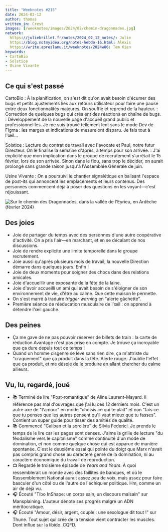 ```yaml
---
title: "Weeknotes #215"
date: 2024-02-12
author: thomas
written_in: Crest
images: [/weeknotes/images/2024/02/chemin-dragonnades.jpg]
network:
  https://juliebrillet.fr/notes/2024_02_12_notes/: Julie
  https://blog.notmyidea.org/notes-hebdo-16.html: Alexis
  https://write.apreslanu.it/weeknotes/2024w06: Tam Kien
keywords:
- CartoBio
- Solstice
- Usine Vivante
---
```




<!--more-->

## Ce qui s'est passé

CartoBio
: À la planification, on s'est dit qu'on avait besoin d'écumer des bugs et petits ajustements liés aux retours utilisateur pour faire une pause entre deux fonctionnalités majeures. On souffle et reprend de la hauteur.
: Correction de quelques bugs qui créaient des réactions en chaîne de bugs.
: Développement de la nouvelle page d'accueil grand public et professionnel·les. Je me suis trouvé tellement lent sans le mode Dev de Figma : les marges et indications de mesure ont disparu. Je fais tout à l'œil…

Solstice
: Lecture du contrat de travail avec l'avocate et Paul, notre futur Directeur. On le finalise la semaine d'après, à temps pour son arrivée.
: J'ai explicité que mon implication dans le groupe de recrutement s'arrêtait le 15 février, lors de son arrivée. Sinon dans le flou, sans trop le décider, on aurait prolongé sans grande raison jusqu'à l'Assemblée Générale de juin.

Usine Vivante
: On a poursuivi le chantier signalétique en balisant l'espace de post-its qui annoncent les emplacements et leurs contenus. Des personnes commencent déjà à poser des questions en les voyant—c'est réjouissant.

![](/weeknotes/images/2024/02/chemin-dragonnades.jpg "Sur le chemin des Dragonnades, dans la vallée de l'Eyrieu, en Ardèche (février 2024)")

## Des joies

- Joie de partager du temps avec des personnes d'une autre coopérative d'activité. On a pris l'air—en marchant, et en se décalant de nos discussions.
- Joie de rendre explicite une limite temporelle dans le groupe recrutement.
- Joie aussi qu'après plusieurs mois de travail, la nouvelle Direction démarre dans quelques jours. Enfin !
- Joie de deux moments pour soigner des chocs dans des relations amicales.
- Joie d'accueillir une exposante de la fête de la laine.
- Joie d'avoir accueilli un ami qui avait besoin de s'éloigner de son environnement de vie, d'être au calme. Que cette maison le permette.
- On s'est marré à traduire <i lang="en">trigger warning</i> en "alerte gâchette".
- Première séance de rééducation musculaire de l'œil : on apprend à détendre l'œil gauche.

## Des peines

- Ça me gave de ne pas pouvoir réserver de billets de train : la carte de réduction Avantage n'est pas prise en compte. Je trouve ça incroyable que ça dure depuis tout ce temps !
- Quand un homme cisgenre se lève sans rien dire, ça m'attriste du "craquement" que ça produit dans la tête. Alerte rouge. J'oublie l'effet que ça produit, et me désole de le produire en allant chercher du calme ailleurs.

## Vu, lu, regardé, joué

- 📚 Terminé de lire "Post-romantique" de Aline Laurent-Mayard. Il référence pas mal d'ouvrages que j'ai lu ces 12 derniers mois. C'est un autre axe de "l'amour" en mode "choisis ce qui te plait" et non "fais ce que tu penses que les autres pensent qu'il vaut mieux que tu fasses". Contient un super guide pour tisser des amitiés de qualité.
- 📚 Commencé "Caliban et la sorcière" de Silvia Federici. Je prends le temps de le lire car les pages sont denses. J'aime la grille de lecture "du féodalisme vers le capitalisme" comme continuité d'un mode de domination, et non comme quelque chose qui est apparue de manière spontanée. C'est le deuxième essai qui pointe du doigt que Marx n'avait pas compris grand chose au caractère genré de la domination, ni au caractère économique du travail de reproduction.
- 📺 Regardé le troisième épisode de <i lang="en">Years and Years</i>. À quoi ressemblerait un monde avec des faillites de banques, et où le Rassemblement National aurait assez peu de voix, mais assez pour faire basculer d'un côté ou de l'autre de l'échiquier politique. Hm, comme un air de déjà vu.
- 🎧 Écouté "Tibo InShape: un corps sain, un discours malsain" sur Mansplaining. L'auteur dénote ses progrès malgré un ADN méritocratique.
- 🎧 Écouté "Amour, désir, argent, couple : une sexologue dit tout !" sur Thune. Tout sujet qui crée de la tension vient contracter les muscles. Dont influe sur la libido. CQFD.
